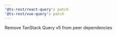 ```yaml
---
'@ts-rest/react-query': patch
'@ts-rest/vue-query': patch
---
```


Remove TanStack Query v5 from peer dependencies
